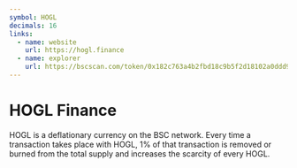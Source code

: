 ```yaml
---
symbol: HOGL
decimals: 16
links:
  - name: website
    url: https://hogl.finance
  - name: explorer
    url: https://bscscan.com/token/0x182c763a4b2fbd18c9b5f2d18102a0ddd9d5df26
---
```


# HOGL Finance

HOGL is a deflationary currency on the BSC network. Every time a transaction takes place with HOGL, 1% of that transaction is removed or burned from the total supply and increases the scarcity of every HOGL.
